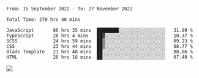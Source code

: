 <!--START_SECTION:waka-->

```text
From: 15 September 2022 - To: 27 November 2022

Total Time: 270 hrs 40 mins

JavaScript       86 hrs 35 mins  ████████░░░░░░░░░░░░░░░░░   31.99 %
TypeScript       28 hrs 4 mins   ██▓░░░░░░░░░░░░░░░░░░░░░░   10.37 %
SCSS             24 hrs 59 mins  ██▒░░░░░░░░░░░░░░░░░░░░░░   09.23 %
CSS              23 hrs 44 mins  ██▒░░░░░░░░░░░░░░░░░░░░░░   08.77 %
Blade Template   21 hrs 48 mins  ██░░░░░░░░░░░░░░░░░░░░░░░   08.06 %
HTML             20 hrs 16 mins  ██░░░░░░░░░░░░░░░░░░░░░░░   07.49 %
```

<!--END_SECTION:waka-->

<picture>
<source 
  srcset="https://github-readme-stats.vercel.app/api/top-langs/?username=mikhael7&show_icons=true&count_private=true&hide_border=true&cache_seconds=86400&layout=compact&theme=rose_pine"
  media="(prefers-color-scheme: dark)"
/>
<source
  srcset="https://github-readme-stats.vercel.app/api/top-langs/? username=mikhael7&show_icons=true&count_private=true&hide_border=true&cache_seconds=86400&layout=compact&theme=rose_pine"
  media="(prefers-color-scheme: light), (prefers-color-scheme: no-preference)"
/>
<img src="https://github-readme-stats.vercel.app/api/top-langs/?username=mikhael7&show_icons=true&count_private=true&hide_border=true&cache_seconds=86400&layout=compact&theme=graywhite" />
</picture>

<!--
**mikhael7/mikhael7** is a ✨ _special_ ✨ repository because its `README.md` (this file) appears on your GitHub profile.

Here are some ideas to get you started:

- 🔭 I’m currently working on ...
- 🌱 I’m currently learning ...
- 👯 I’m looking to collaborate on ...
- 🤔 I’m looking for help with ...
- 💬 Ask me about ...
- 📫 How to reach me: ...
- 😄 Pronouns: ...
- ⚡ Fun fact: ...
-->


